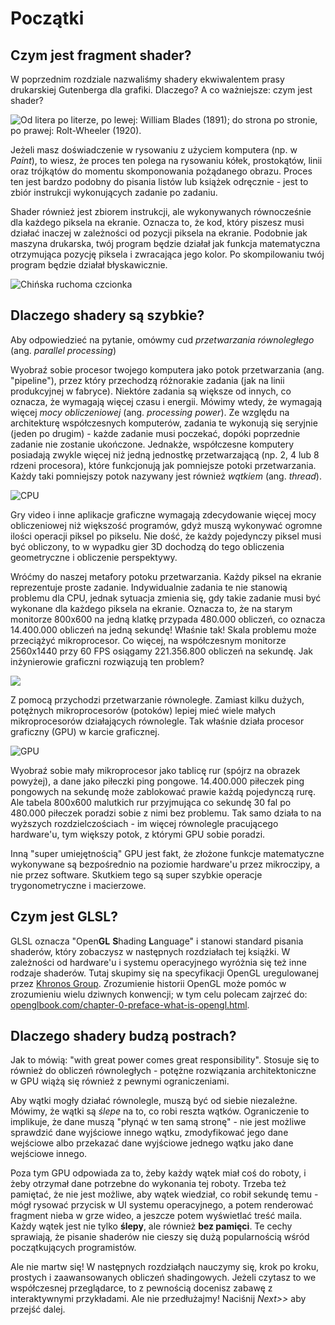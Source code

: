 # Początki
## Czym jest fragment shader?

W poprzednim rozdziale nazwaliśmy shadery ekwiwalentem prasy drukarskiej Gutenberga dla grafiki. Dlaczego? A co ważniejsze: czym jest shader?

![Od litera po literze, po lewej: William Blades (1891); do strona po stronie, po prawej: Rolt-Wheeler (1920).](print.png)

Jeżeli masz doświadczenie w rysowaniu z użyciem komputera (np. w *Paint*), to wiesz, że proces ten polega na rysowaniu kółek, prostokątów, linii oraz trójkątów do momentu skomponowania pożądanego obrazu. Proces ten jest bardzo podobny do pisania listów lub książek odręcznie - jest to zbiór instrukcji wykonujących zadanie po zadaniu.

<!-- 
If you already have experience making drawings with computers, you know that in that process you draw a circle, then a rectangle, a line, some triangles until you compose the image you want. That process is very similar to writing a letter or a book by hand - it is a set of instructions that do one task after another. -->

Shader również jest zbiorem instrukcji, ale wykonywanych równocześnie dla każdego piksela na ekranie. Oznacza to, że kod, który piszesz musi działać inaczej w zależności od pozycji piksela na ekranie. Podobnie jak maszyna drukarska, twój program będzie działał jak funkcja matematyczna otrzymująca pozycję piksela i zwracająca jego kolor. Po skompilowaniu twój program będzie działał błyskawicznie.
<!-- 
Shaders are also a set of instructions, but the instructions are executed all at once for every single pixel on the screen. That means the code you write has to behave differently depending on the position of the pixel on the screen. Like a type press, your program will work as a function that receives a position and returns a color, and when it's compiled it will run extraordinarily fast. -->

![Chińska ruchoma czcionka](typepress.jpg)

## Dlaczego shadery są szybkie?

Aby odpowiedzieć na pytanie, omówmy cud *przetwarzania równoległego* (ang. *parallel processing*)

<!-- To answer this, I present the wonders of *parallel processing*. -->

Wyobraź sobie procesor twojego komputera jako potok przetwarzania (ang. "pipeline"), przez który przechodzą różnorakie zadania (jak na linii produkcyjnej w fabryce). Niektóre zadania są większe od innych, co oznacza, że wymagają więcej czasu i energii. Mówimy wtedy, że wymagają więcej *mocy obliczeniowej* (ang. *processing power*). Ze względu na architekturę współczesnych komputerów, zadania te wykonują się seryjnie (jeden po drugim) - każde zadanie musi poczekać, dopóki poprzednie zadanie nie zostanie ukończone. Jednakże, współczesne komputery posiadają zwykle więcej niż jedną jednostkę przetwarzającą (np. 2, 4 lub 8 rdzeni procesora), które funkcjonują jak pomniejsze potoki przetwarzania. Każdy taki pomniejszy potok nazywany jest również *wątkiem* (ang. *thread*).

<!-- Imagine the CPU of your computer as a big industrial pipe, and every task as something that passes through it - like a factory line. Some tasks are bigger than others, which means they require more time and energy to deal with. We say they require more processing power. Because of the architecture of computers the jobs are forced to run in a series; each job has to be finished one at a time. Modern computers usually have groups of four processors that work like these pipes, completing tasks one after another to keep things running smoothly. Each pipe is also known as a *thread*. -->

![CPU](00.jpeg)

Gry video i inne aplikacje graficzne wymagają zdecydowanie więcej mocy obliczeniowej niż większość programów, gdyż muszą wykonywać ogromne ilości operacji piksel po pikselu. Nie dość, że każdy pojedynczy piksel musi być obliczony, to w wypadku gier 3D dochodzą do tego obliczenia geometryczne i obliczenie perspektywy.

<!-- Video games and other graphic applications require a lot more processing power than other programs. Because of their graphic content they have to do huge numbers of pixel-by-pixel operations. Every single pixel on the screen needs to be computed, and in 3D games geometries and perspectives need to be calculated as well. -->

Wróćmy do naszej metafory potoku przetwarzania. Każdy piksel na ekranie reprezentuje proste zadanie. Indywidualnie zadania te nie stanowią problemu dla CPU, jednak sytuacja zmienia się, gdy takie zadanie musi być wykonane dla każdego piksela na ekranie. Oznacza to, że na starym monitorze 800x600 na jedną klatkę przypada 480.000 obliczeń, co oznacza 14.400.000 obliczeń na jedną sekundę! Właśnie tak! Skala problemu może przeciążyć mikroprocesor. Co więcej, na współczesnym monitorze 2560x1440 przy 60 FPS osiągamy 221.356.800 obliczeń na sekundę. Jak inżynierowie graficzni rozwiązują ten problem?

<!-- Let's go back to our metaphor of the pipes and tasks. Each pixel on the screen represents a simple small task. Individually each pixel task isn't an issue for the CPU, but (and here is the problem) the tiny task has to be done to each pixel on the screen! That means in an old 800x600 screen, 480,000 pixels have to processed per frame which means 14,400,000 calculations per second! Yes! That’s a problem big enough to overload a microprocessor. In a modern 2880x1800 retina display running at 60 frames per second that calculation adds up to 311,040,000 calculations per second. How do graphics engineers solve this problem? -->

![](03.jpeg)

Z pomocą przychodzi przetwarzanie równoległe. Zamiast kilku dużych, potężnych mikroprocesorów (potoków) lepiej mieć wiele małych mikroprocesorów działających równolegle. Tak właśnie działa procesor graficzny (GPU) w karcie graficznej.

<!-- This is when parallel processing becomes a good solution. Instead of having a couple of big and powerful microprocessors, or *pipes*, it is smarter to have lots of tiny microprocessors running in parallel at the same time. That’s what a Graphic Processor Unit (GPU) is. -->

![GPU](04.jpeg)

Wyobraź sobie mały mikroprocesor jako tablicę rur (spójrz na obrazek powyżej), a dane jako piłeczki ping pongowe. 14.400.000 piłeczek ping pongowych na sekundę może zablokować prawie każdą pojedynczą rurę. Ale tabela 800x600 malutkich rur przyjmująca co sekundę 30 fal po 480.000 piłeczek poradzi sobie z nimi bez problemu. Tak samo działa to na wyższych rozdzielczościach - im więcej równolegle pracującego hardware'u, tym większy potok, z którymi GPU sobie poradzi.

<!-- Picture the tiny microprocessors as a table of pipes, and the data of each pixel as a ping pong ball. 14,400,000 ping pong balls a second can obstruct almost any pipe. But a table of 800x600 tiny pipes receiving 30 waves of 480,000 pixels a second can be handled smoothly. This works the same at higher resolutions - the more parallel hardware you have, the bigger the stream it can manage. -->

Inną "super umiejętnością" GPU jest fakt, że złożone funkcje matematyczne wykonywane są bezpośrednio na poziomie hardware'u przez mikroczipy, a nie przez software. Skutkiem tego są super szybkie operacje trygonometryczne i macierzowe.

<!-- Another “super power” of the GPU is special math functions accelerated via hardware, so complicated math operations are resolved directly by the microchips instead of by software. That means extra fast trigonometrical and matrix operations - as fast as electricity can go. -->

## Czym jest GLSL?

GLSL oznacza "Open**GL** **S**hading **L**anguage" i stanowi standard pisania shaderów, który zobaczysz w następnych rozdziałach tej książki. W zależności od hardware'u i systemu operacyjnego wyróżnia się też inne rodzaje shaderów. Tutaj skupimy się na specyfikacji OpenGL uregulowanej przez [Khronos Group](https://www.khronos.org/opengl/). Zrozumienie historii OpenGL może pomóc w zrozumieniu wielu dziwnych konwencji; w tym celu polecam zajrzeć do: [openglbook.com/chapter-0-preface-what-is-opengl.html](http://openglbook.com/chapter-0-preface-what-is-opengl.html).

<!-- GLSL stands for openGL Shading Language, which is the specific standard of shader programs you'll see in the following chapters. There are other types of shaders depending on hardware and Operating Systems. Here we will work with the openGL specs regulated by [Khronos Group](https://www.khronos.org/opengl/). Understanding the history of OpenGL can be helpful for understanding most of its weird conventions, for that I recommend taking a look at: [openglbook.com/chapter-0-preface-what-is-opengl.html](http://openglbook.com/chapter-0-preface-what-is-opengl.html) -->

## Dlaczego shadery budzą postrach?

Jak to mówią: "with great power comes great responsibility". Stosuje się to również do obliczeń równoległych - potężne rozwiązania architektoniczne w GPU wiążą się również z pewnymi ograniczeniami.

<!-- As Uncle Ben said “with great power comes great responsibility,” and parallel computation follows this rule; the powerful architectural design of the GPU comes with its own constraints and restrictions. -->

Aby wątki mogły działać równolegle, muszą być od siebie niezależne. Mówimy, że wątki są *ślepe* na to, co robi reszta wątków. Ograniczenie to implikuje, że dane muszą "płynąć w ten samą stronę" - nie jest możliwe sprawdzić dane wyjściowe innego wątku, zmodyfikować jego dane wejściowe albo przekazać dane wyjściowe jednego wątku jako dane wejściowe innego.

<!-- In order to run in parallel every pipe, or thread, has to be independent from every other thread. We say the threads are *blind* to what the rest of the threads are doing. This restriction implies that all data must flow in the same direction. So it’s impossible to check the result of another thread, modify the input data, or pass the outcome of a thread into another thread. Allowing thread-to-thread communications puts the integrity of the data at risk. -->

Poza tym GPU odpowiada za to, żeby każdy wątek miał coś do roboty, i żeby otrzymał dane potrzebne do wykonania tej roboty. Trzeba też pamiętać, że nie jest możliwe, aby wątek wiedział, co robił sekundę temu - mógł rysować przycisk w UI systemu operacyjnego, a potem renderować fragment nieba w grze wideo, a jeszcze potem wyświetlać treść maila. Każdy wątek jest nie tylko **ślepy**, ale również **bez pamięci**. Te cechy sprawiają, że pisanie shaderów nie cieszy się dużą popularnością wśród początkujących programistów.

<!-- Also the GPU keeps the parallel micro-processor (the pipes) constantly busy; as soon as they get free they receive new information to process. It's impossible for a thread to know what it was doing in the previous moment. It could be drawing a button from the UI of the operating system, then rendering a portion of sky in a game, then displaying the text of an email. Each thread is not just **blind** but also **memoryless**. Besides the abstraction required to code a general function that changes the result pixel by pixel depending on its position, the blind and memoryless constraints make shaders not very popular among beginning programmers. -->

Ale nie martw się! W następnych rozdziałąch nauczymy się, krok po kroku, prostych i zaawansowanych obliczeń shadingowych. Jeżeli czytasz to we współczesnej przeglądarce, to z pewnością docenisz zabawę z interaktywnymi przykładami. Ale nie przedłużajmy! Naciśnij *Next>>* aby przejść dalej.

<!-- Don't worry! In the following chapters, we will learn step-by-step how to go from simple to advanced shading computations. If you are reading this with a modern browser, you will appreciate playing with the interactive examples. So let's not delay the fun any longer and press *Next >>* to jump into the code! -->
